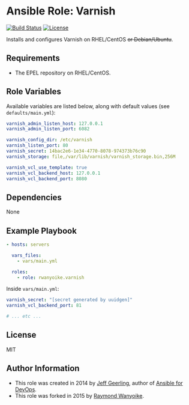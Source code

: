 # Ansible Role: Varnish

[![Build Status](https://img.shields.io/travis/rwanyoike/ansible-role-varnish.svg)](https://travis-ci.org/rwanyoike/ansible-role-varnish) [![License](https://img.shields.io/badge/license-MIT-blue.svg)](https://raw.githubusercontent.com/rwanyoike/ansible-role-varnish/master/LICENSE)

Installs and configures Varnish on RHEL/CentOS ~~or Debian/Ubuntu~~.

## Requirements

- The EPEL repository on RHEL/CentOS.

## Role Variables

Available variables are listed below, along with default values (see `defaults/main.yml`):

```yaml
varnish_admin_listen_host: 127.0.0.1
varnish_admin_listen_port: 6082

varnish_config_dir: /etc/varnish
varnish_listen_port: 80
varnish_secret: 14bac2e6-1e34-4770-8078-974373b76c90
varnish_storage: file,/var/lib/varnish/varnish_storage.bin,256M

varnish_vcl_use_template: true
varnish_vcl_backend_host: 127.0.0.1
varnish_vcl_backend_port: 8080
```

## Dependencies

None

## Example Playbook

```yaml
- hosts: servers

  vars_files:
    - vars/main.yml

  roles:
    - role: rwanyoike.varnish
```

Inside `vars/main.yml`:

```yaml
varnish_secret: "[secret generated by uuidgen]"
varnish_vcl_backend_port: 81

# ... etc ...
```

## License

MIT

## Author Information

- This role was created in 2014 by [Jeff Geerling](http://jeffgeerling.com/), author of [Ansible for DevOps](http://ansiblefordevops.com/).
- This role was forked in 2015 by [Raymond Wanyoike](https://github.com/rwanyoike).
